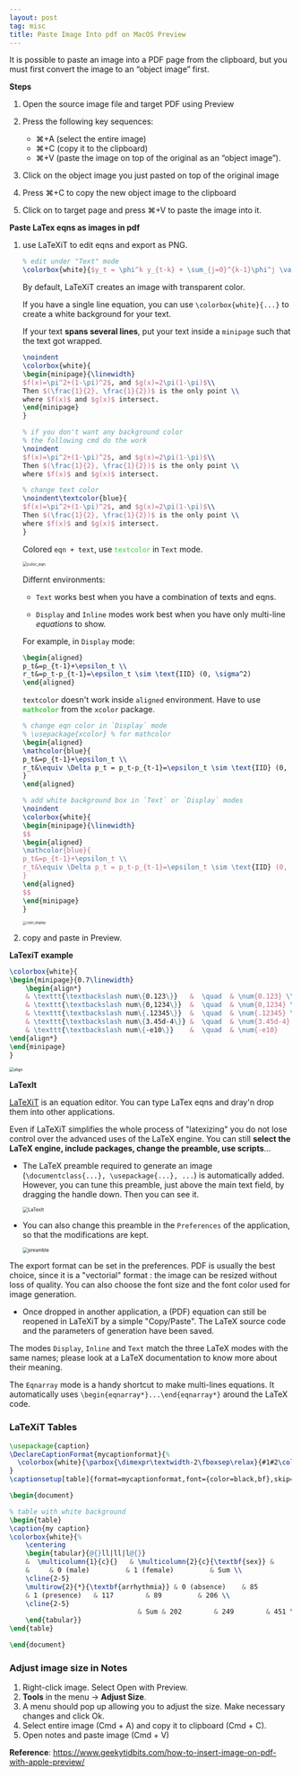 ```yaml
---
layout: post
tag: misc
title: Paste Image Into pdf on MacOS Preview
---
```



It is possible to paste an image into a PDF page from the clipboard, but you must first convert the image to an “object image” first.

**Steps**

1. Open the source image file and target PDF using Preview
2. Press the following key sequences:

   - ⌘+A (select the entire image)
   - ⌘+C (copy it to the clipboard)
   - ⌘+V (paste the image on top of the original as an “object image”).
3. Click on the object image you just pasted on top of the original image
4. Press ⌘+C to copy the new object image to the clipboard
5. Click on to target page and press ⌘+V to paste the image into it.



**Paste LaTex eqns as images in pdf**

1. use LaTeXiT to edit eqns and export as PNG.

   ```latex
   % edit under "Text" mode
   \colorbox{white}{$y_t = \phi^k y_{t-k} + \sum_{j=0}^{k-1}\phi^j \varepsilon_{t-j}$}
   ```

   By default, LaTeXiT creates an image with transparent color.

   If you have a single line equation, you can use `\colorbox{white}{...}` to create a white background for your text.

   If your text **spans several lines**, put your text inside a `minipage` such that the text got wrapped.

   ```latex
   \noindent
   \colorbox{white}{
   \begin{minipage}{\linewidth}
   $f(x)=\pi^2+(1-\pi)^2$, and $g(x)=2\pi(1-\pi)$\\
   Then $(\frac{1}{2}, \frac{1}{2})$ is the only point \\
   where $f(x)$ and $g(x)$ intersect.
   \end{minipage}
   }
   
   % if you don't want any background color
   % the following cmd do the work
   \noindent
   $f(x)=\pi^2+(1-\pi)^2$, and $g(x)=2\pi(1-\pi)$\\
   Then $(\frac{1}{2}, \frac{1}{2})$ is the only point \\
   where $f(x)$ and $g(x)$ intersect.
   
   % change text color
   \noindent\textcolor{blue}{
   $f(x)=\pi^2+(1-\pi)^2$, and $g(x)=2\pi(1-\pi)$\\
   Then $(\frac{1}{2}, \frac{1}{2})$ is the only point \\
   where $f(x)$ and $g(x)$ intersect.
   }
   ```

   Colored `eqn + text`, use <span style='color:#32CD32'>`textcolor`</span> in `Text` mode.

   <img src="https://drive.google.com/thumbnail?id=17VEWrpFNIA1tICSP6JgupCHITg73hbkE&sz=w1000" alt="color_eqn" style="display: block; margin-right: auto; margin-left: auto; zoom:50%;" />

   Differnt environments:

   - `Text` works best when you have a combination of texts and eqns.

   - `Display` and `Inline` modes work best when you have only multi-line *equations* to show.

   For example, in `Display` mode:

   ```latex
   \begin{aligned}
   p_t&=p_{t-1}+\epsilon_t \\
   r_t&=p_t-p_{t-1}=\epsilon_t \sim \text{IID} (0, \sigma^2)
   \end{aligned}
   ```

   `textcolor` doesn't work inside `aligned` environment. Have to use <span style='color:#32CD32'>**`mathcolor`**</span> from the `xcolor` package.

   ```latex
   % change eqn color in `Display` mode
   % \usepackage{xcolor} % for mathcolor
   \begin{aligned}
   \mathcolor{blue}{
   p_t&=p_{t-1}+\epsilon_t \\
   r_t&\equiv \Delta p_t = p_t-p_{t-1}=\epsilon_t \sim \text{IID} (0, \sigma^2) 
   }
   \end{aligned}
   
   % add white background box in `Text` or `Display` modes
   \noindent
   \colorbox{white}{
   \begin{minipage}{\linewidth}
   $$
   \begin{aligned}
   \mathcolor{blue}{
   p_t&=p_{t-1}+\epsilon_t \\
   r_t&\equiv \Delta p_t = p_t-p_{t-1}=\epsilon_t \sim \text{IID} (0, \sigma^2) 
   }
   \end{aligned}
   $$
   \end{minipage}
   }
   ```

   <img src="https://drive.google.com/thumbnail?id=15ITke2nlWAdGBNhVccrNhQIejk4gW7SH&sz=w1000" alt="color_display" style="display: block; margin-right: auto; margin-left: auto; zoom:40%;" />

2. copy and paste in Preview.



**LaTexiT example**

```latex
\colorbox{white}{
\begin{minipage}{0.7\linewidth}
    \begin{align*}
    & \texttt{\textbackslash num\{0.123\}}   &  \quad  & \num{0.123} \\
    & \texttt{\textbackslash num\{0,1234\}}  &  \quad  & \num{0,1234} \\
    & \texttt{\textbackslash num\{.12345\}}  &  \quad  & \num{.12345} \\
    & \texttt{\textbackslash num\{3.45d-4\}} &  \quad  & \num{3.45d-4} \\ 
    & \texttt{\textbackslash num\{-e10\}}    &  \quad  & \num{-e10} 
\end{align*}
\end{minipage}
}
```

<img src="https://drive.google.com/thumbnail?id=1b071iEketT2y4EnbLom1T-1JYw4udrKm&sz=w1000" alt="align" style="display: block; margin-right: auto; margin-left: auto; zoom:50%;" />



**LaTexIt**

[LaTeXiT](https://www.chachatelier.fr/latexit/index.php) is an equation editor. You can type LaTex eqns and dray'n drop them into other applications.

Even if LaTeXiT simplifies the whole process of "latexizing" you do not lose control over the advanced uses of the LaTeX engine. You can still **select the LaTeX engine, include packages, change the preamble, use scripts**… 

- The LaTeX preamble required to generate an image (`\documentclass{...}, \usepackage{...}, ...`) is automatically added. However, you can tune this preamble, just above the main text field, by dragging the handle down. Then you can see it. 

  <img src="https://drive.google.com/thumbnail?id=1UufO08v2J4J-vp4LI7_B6ulDLRuXDIAy&sz=w1000" alt="LaTexIt" style="display: block; margin-right: auto; margin-left: auto; zoom:60%;" />

- You can also change this preamble in the `Preferences` of the application, so that the modifications are kept. 

  <img src="https://drive.google.com/thumbnail?id=1rpcxEJIPtMTg43qiZRcB1Ro1VsjbdaR_&sz=w1000" alt="preamble" style="display: block; margin-right: auto; margin-left: auto; zoom:60%;" />

The export format can be set in the preferences. PDF is usually the best choice, since it is a "vectorial" format : the image can be resized without loss of quality. You can also choose the font size and the font color used for image generation.

- Once dropped in another application, a (PDF) equation can still be reopened in LaTeXiT by a simple "Copy/Paste". The LaTeX source code and the parameters of generation have been saved.

The modes `Display`, `Inline` and `Text` match the three LaTeX modes with the same names; please look at a LaTeX documentation to know more about their meaning. 

The `Eqnarray` mode is a handy shortcut to make multi-lines equations. It automatically uses `\begin{eqnarray*}...\end{eqnarray*}` around the LaTeX code.



### LaTeXiT Tables

```latex
\usepackage{caption}
\DeclareCaptionFormat{mycaptionformat}{%
  \colorbox{white}{\parbox{\dimexpr\textwidth-2\fboxsep\relax}{#1#2\color{black}\bfseries#3}}
} 
\captionsetup[table]{format=mycaptionformat,font={color=black,bf},skip=0pt}

\begin{document}

% table with white background
\begin{table}
\caption{my caption}
\colorbox{white}{%
    \centering
    \begin{tabular}{@{}ll|ll|l@{}}
    &  \multicolumn{1}{c}{}   & \multicolumn{2}{c}{\textbf{sex}} &     \\ 
    &     & 0 (male)         & 1 (female)         & Sum \\
    \cline{2-5}
    \multirow{2}{*}{\textbf{arrhythmia}} & 0 (absence)    & 85         & 160        & 245 \\
    & 1 (presence)   & 117        & 89         & 206 \\
    \cline{2-5}
                                & Sum & 202        & 249        & 451 \\ 
    \end{tabular}}
\end{table}

\end{document}
```









### Adjust image size in Notes 

1. Right-click image. Select Open with Preview.
2. **Tools** in the menu $\rightarrow$ **Adjust Size**.
3. A menu should pop up allowing you to adjust the size. Make necessary changes and click Ok.
4. Select entire image (Cmd + A) and copy it to clipboard (Cmd + C).
5. Open notes and paste image (Cmd + V)



**Reference**: <https://www.geekytidbits.com/how-to-insert-image-on-pdf-with-apple-preview/>